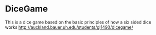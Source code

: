 # DiceGame
This is a dice game based on the basic principles of how a six sided dice works
http://auckland.bauer.uh.edu/students/gl1490/dicegame/
